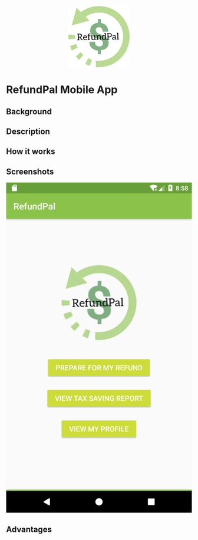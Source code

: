 <p align="center">
    <img src="screenshots/refund_pal_170.png"/>
</p>

RefundPal Mobile App
====================


Background
-------------------

Description
-------------

How it works
----------------

Screenshots
--------------------

<p align="center">
    <img src="screenshots/home.png"/>
</p>

Advantages
-------------------------
